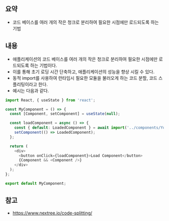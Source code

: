 ## 요약
- 코드 베이스를 여러 개의 작은 청크로 분리하여 필요한 시점에만 로드되도록 하는 기법
## 내용
- 애플리케이션의 코드 베이스를 여러 개의 작은 청크로 분리하여 필요한 시점에만 로드되도록 하는 기법이다.
- 이를 통해 초기 로딩 시간 단축하고, 애플리케이션의 성능을 향상 시킬 수 있다.
- 동적 import를 사용하여 런타임시 필요한 모듈을 불러오게 하는 코드 분할, 코드 스플리팅이라고 한다.
- 예시는 다음과 같다.
```ts
import React, { useState } from 'react';

const MyComponent = () => {
  const [Component, setComponent] = useState(null);

  const loadComponent = async () => {
    const { default: LoadedComponent } = await import('../components/YourComponent');
    setComponent(() => LoadedComponent);
  };

  return (
    <div>
      <button onClick={loadComponent}>Load Component</button>
      {Component && <Component />}
    </div>
  );
};

export default MyComponent;

```
## 참고
- https://www.nextree.io/code-splitting/